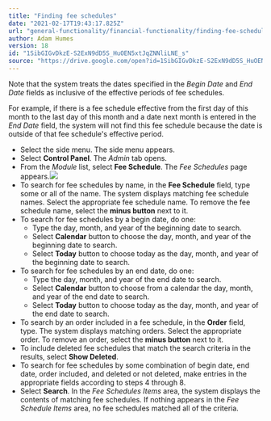 ```yaml
---
title: "Finding fee schedules"
date: "2021-02-17T19:43:17.825Z"
url: "general-functionality/financial-functionality/finding-fee-schedules.html"
author: Adam Humes
version: 18
id: "1SibGIGvDkzE-S2ExN9dD5S_HuOEN5xtJqZNNliLNE_s"
source: "https://drive.google.com/open?id=1SibGIGvDkzE-S2ExN9dD5S_HuOEN5xtJqZNNliLNE_s"
---
```

Note that the system treats the dates specified in the *Begin Date* and *End Date* fields as inclusive of the effective periods of fee schedules. 

For example, if there is a fee schedule effective from the first day of this month to the last day of this month and a date next month is entered in the *End Date* field, the system will not find this fee schedule because the date is outside of that fee schedule's effective period.

* Select the side menu. The side menu appears.
* Select <strong>Control Panel</strong>. The <em>Admin</em> tab opens. 
* From the <em>Module</em> list, select <strong>Fee Schedule</strong>. The <em>Fee Schedules</em> page appears.![](finding-fee-schedules.images/image1.png)
* To search for fee schedules by name, in the <strong>Fee Schedule</strong> field, type some or all of the name. The system displays matching fee schedule names. Select the appropriate fee schedule name. To remove the fee schedule name, select the <strong>minus button</strong> next to it.
* To search for fee schedules by a begin date, do one:
    * Type the day, month, and year of the beginning date to search.
    * Select <strong>Calendar</strong> button to choose the day, month, and year of the beginning date to search.
    * Select <strong>Today</strong> button to choose today as the day, month, and year of the beginning date to search.
* To search for fee schedules by an end date, do one:
    * Type the day, month, and year of the end date to search.
    * Select <strong>Calendar</strong> button to choose from a calendar the day, month, and year of the end date to search.
    * Select <strong>Today</strong> button to choose today as the day, month, and year of the end date to search.
* To search by an order included in a fee schedule, in the <strong>Order</strong> field, type. The system displays matching orders. Select the appropriate order. To remove an order, select the <strong>minus button</strong> next to it.
* To include deleted fee schedules that match the search criteria in the results, select <strong>Show Deleted</strong>. 
* To search for fee schedules by some combination of begin date, end date, order included, and deleted or not deleted, make entries in the appropriate fields according to steps 4 through 8. 
* Select <strong>Search</strong>. In the <em>Fee Schedules Items</em> area, the system displays the contents of matching fee schedules. If nothing appears in the <em>Fee Schedule Items</em> area, no fee schedules matched all of the criteria.
